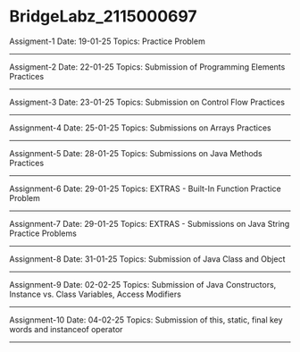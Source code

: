# BridgeLabz_2115000697

Assigment-1
Date: 19-01-25
Topics: Practice Problem

----------------------------------------------------------------------------------------------------------------------------------------------

Assigment-2 
Date: 22-01-25
Topics: Submission of Programming Elements Practices

----------------------------------------------------------------------------------------------------------------------------------------------

Assigment-3
Date: 23-01-25
Topics: Submission on Control Flow Practices
  
----------------------------------------------------------------------------------------------------------------------------------------------

Assignment-4
Date: 25-01-25
Topics: Submissions on Arrays Practices

----------------------------------------------------------------------------------------------------------------------------------------------

Assignment-5
Date: 28-01-25
Topics: Submissions on Java Methods Practices

----------------------------------------------------------------------------------------------------------------------------------------------

Assignment-6
Date: 29-01-25
Topics: EXTRAS - Built-In Function Practice Problem

----------------------------------------------------------------------------------------------------------------------------------------------

Assignment-7
Date: 29-01-25
Topics: EXTRAS - Submissions on Java String Practice Problems

----------------------------------------------------------------------------------------------------------------------------------------------

Assignment-8
Date: 31-01-25
Topics: Submission of Java Class and Object

----------------------------------------------------------------------------------------------------------------------------------------------

Assignment-9
Date: 02-02-25
Topics: Submission of Java Constructors, Instance vs. Class Variables, Access Modifiers

----------------------------------------------------------------------------------------------------------------------------------------------

Assignment-10
Date: 04-02-25
Topics: Submission of this, static, final key words and instanceof operator

----------------------------------------------------------------------------------------------------------------------------------------------
